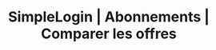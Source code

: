 ---
title: "SimpleLogin | Abonnements | Comparer les offres"
url: "/fr/pricing/"
description: "SimpleLogin est open source, peut être installé sur votre server et 100% financé par la communauté."
---